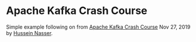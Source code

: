 # Apache Kafka Crash Course

Simple example following on from [Apache Kafka Crash Course](https://www.youtube.com/watch?v=R873BlNVUB4) Nov 27, 2019 by [Hussein Nasser](https://www.youtube.com/channel/UC_ML5xP23TOWKUcc-oAE_Eg).